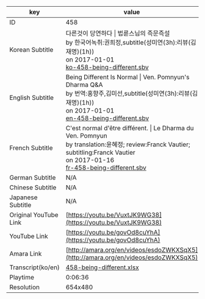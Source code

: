 |  key  |  value  |
|-------|---------|
| ID            | 458 |
| Korean Subtitle | 다른것이 당연하다 \| 법륜스님의 즉문즉설<br>by 한국어녹취:권희정,subtitle(성미연(3h):리뷰(김재명)(1h))<br>on 2017-01-01<br>[ko-458-being-different.sbv](https://github.com/jungtosociety/dharma-qna/raw/master/sub/458/ko-458-being-different.sbv)<br>|
| English Subtitle | Being Different Is Normal \| Ven. Pomnyun's Dharma Q&A<br>by 번역:홍향주,김미선,subtitle(성미연(3h):리뷰(김재명)(1h))<br>on 2017-01-01<br>[en-458-being-different.sbv](https://github.com/jungtosociety/dharma-qna/raw/master/sub/458/en-458-being-different.sbv)<br>|
| French Subtitle | C'est normal d'être différent. \| Le Dharma du Ven. Pomnyun<br>by translation:윤혜정; review:Franck Vautier; subtitling:Franck Vautier<br>on 2017-01-16<br>[fr-458-being-different.sbv](https://github.com/jungtosociety/dharma-qna/raw/master/sub/458/fr-458-being-different.sbv)<br>|
| German Subtitle | N/A |
| Chinese Subtitle | N/A |
| Japanese Subtitle | N/A |
| Original YouTube Link  | [https://youtu.be/VuxtJK9WG38](https://youtu.be/VuxtJK9WG38) |
| YouTube Link  | [https://youtu.be/govOd8cuYhA](https://youtu.be/govOd8cuYhA) |
| Amara Link    | [http://amara.org/en/videos/esdoZWKXSqX5](http://amara.org/en/videos/esdoZWKXSqX5) |
| Transcript(ko/en) | [458-being-different.xlsx](https://github.com/jungtosociety/dharma-qna/raw/master/sub/458/458-being-different.xlsx) |
| Playtime | 0:06:36 |
| Resolution | 654x480|
